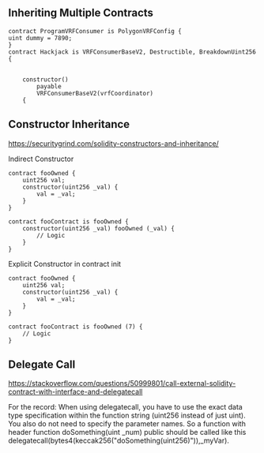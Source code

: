 ## Inheriting Multiple Contracts

```
contract ProgramVRFConsumer is PolygonVRFConfig {
uint dummy = 7890;
}
contract Hackjack is VRFConsumerBaseV2, Destructible, BreakdownUint256 {


    constructor()
        payable
        VRFConsumerBaseV2(vrfCoordinator)
    {
```

## Constructor Inheritance

https://securitygrind.com/solidity-constructors-and-inheritance/

Indirect Constructor

```
contract fooOwned {
    uint256 val;
    constructor(uint256 _val) {
        val = _val;
    }
}

contract fooContract is fooOwned {
    constructor(uint256 _val) fooOwned (_val) {
        // Logic
    }
}
``` 

Explicit Constructor in contract init

```
contract fooOwned {
    uint256 val;
    constructor(uint256 _val) {
        val = _val;
    }
}

contract fooContract is fooOwned (7) {
    // Logic
}
```


## Delegate Call

https://stackoverflow.com/questions/50999801/call-external-solidity-contract-with-interface-and-delegatecall

For the record: When using delegatecall, you have to use the exact data type specification within the function string (uint256 instead of just uint). You also do not need to specify the parameter names. So a function with header function doSomething(uint \_num) public should be called like this delegatecall(bytes4(keccak256("doSomething(uint256)")),\_myVar).
